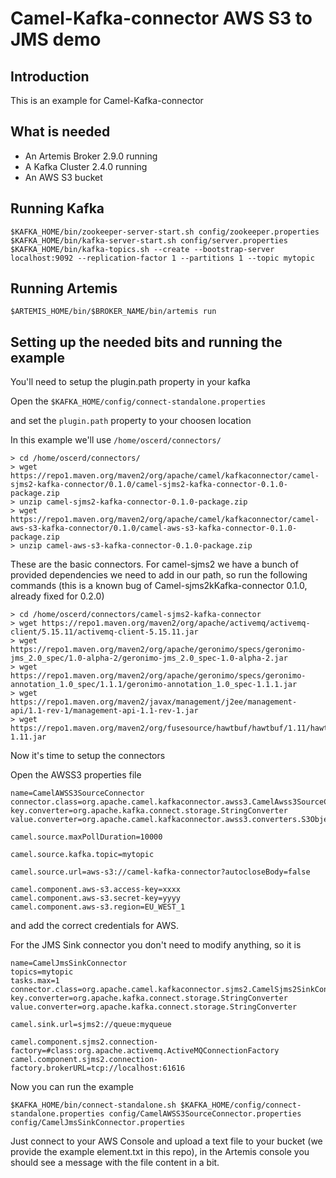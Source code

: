 # Camel-Kafka-connector AWS S3 to JMS demo

## Introduction

This is an example for Camel-Kafka-connector

## What is needed

- An Artemis Broker 2.9.0 running
- A Kafka Cluster 2.4.0 running 
- An AWS S3 bucket

## Running Kafka

```
$KAFKA_HOME/bin/zookeeper-server-start.sh config/zookeeper.properties
$KAFKA_HOME/bin/kafka-server-start.sh config/server.properties
$KAFKA_HOME/bin/kafka-topics.sh --create --bootstrap-server localhost:9092 --replication-factor 1 --partitions 1 --topic mytopic
```

## Running Artemis

```
$ARTEMIS_HOME/bin/$BROKER_NAME/bin/artemis run
```

## Setting up the needed bits and running the example

You'll need to setup the plugin.path property in your kafka

Open the `$KAFKA_HOME/config/connect-standalone.properties`

and set the `plugin.path` property to your choosen location

In this example we'll use `/home/oscerd/connectors/`

```
> cd /home/oscerd/connectors/
> wget https://repo1.maven.org/maven2/org/apache/camel/kafkaconnector/camel-sjms2-kafka-connector/0.1.0/camel-sjms2-kafka-connector-0.1.0-package.zip
> unzip camel-sjms2-kafka-connector-0.1.0-package.zip
> wget https://repo1.maven.org/maven2/org/apache/camel/kafkaconnector/camel-aws-s3-kafka-connector/0.1.0/camel-aws-s3-kafka-connector-0.1.0-package.zip
> unzip camel-aws-s3-kafka-connector-0.1.0-package.zip
```

These are the basic connectors. For camel-sjms2 we have a bunch of provided dependencies we need to add in our path, so run the following commands (this is a known bug of Camel-sjms2kKafka-connector 0.1.0, already fixed for 0.2.0)

```
> cd /home/oscerd/connectors/camel-sjms2-kafka-connector
> wget https://repo1.maven.org/maven2/org/apache/activemq/activemq-client/5.15.11/activemq-client-5.15.11.jar
> wget https://repo1.maven.org/maven2/org/apache/geronimo/specs/geronimo-jms_2.0_spec/1.0-alpha-2/geronimo-jms_2.0_spec-1.0-alpha-2.jar
> wget https://repo1.maven.org/maven2/org/apache/geronimo/specs/geronimo-annotation_1.0_spec/1.1.1/geronimo-annotation_1.0_spec-1.1.1.jar
> wget https://repo1.maven.org/maven2/javax/management/j2ee/management-api/1.1-rev-1/management-api-1.1-rev-1.jar
> wget https://repo1.maven.org/maven2/org/fusesource/hawtbuf/hawtbuf/1.11/hawtbuf-1.11.jar
```

Now it's time to setup the connectors

Open the AWSS3 properties file 

```
name=CamelAWSS3SourceConnector
connector.class=org.apache.camel.kafkaconnector.awss3.CamelAwss3SourceConnector
key.converter=org.apache.kafka.connect.storage.StringConverter
value.converter=org.apache.camel.kafkaconnector.awss3.converters.S3ObjectConverter

camel.source.maxPollDuration=10000

camel.source.kafka.topic=mytopic

camel.source.url=aws-s3://camel-kafka-connector?autocloseBody=false

camel.component.aws-s3.access-key=xxxx
camel.component.aws-s3.secret-key=yyyy
camel.component.aws-s3.region=EU_WEST_1
```

and add the correct credentials for AWS.

For the JMS Sink connector you don't need to modify anything, so it is

```
name=CamelJmsSinkConnector
topics=mytopic
tasks.max=1
connector.class=org.apache.camel.kafkaconnector.sjms2.CamelSjms2SinkConnector
key.converter=org.apache.kafka.connect.storage.StringConverter
value.converter=org.apache.kafka.connect.storage.StringConverter

camel.sink.url=sjms2://queue:myqueue

camel.component.sjms2.connection-factory=#class:org.apache.activemq.ActiveMQConnectionFactory
camel.component.sjms2.connection-factory.brokerURL=tcp://localhost:61616
```

Now you can run the example

```
$KAFKA_HOME/bin/connect-standalone.sh $KAFKA_HOME/config/connect-standalone.properties config/CamelAWSS3SourceConnector.properties config/CamelJmsSinkConnector.properties
```

Just connect to your AWS Console and upload a text file to your bucket (we provide the example element.txt in this repo), in the Artemis console you should see a message with the file content in a bit.

